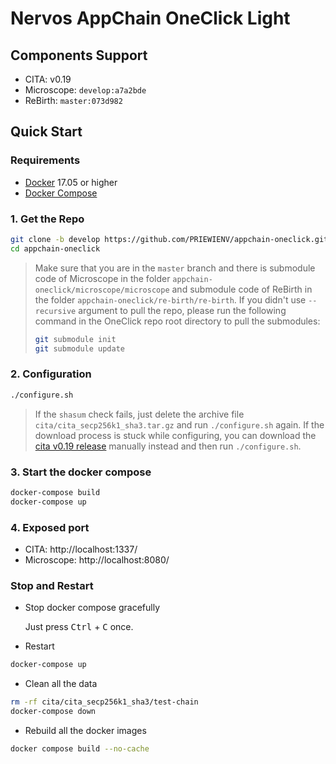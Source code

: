 # Nervos AppChain OneClick Light

## Components Support

- CITA: v0.19
- Microscope: `develop:a7a2bde`
- ReBirth: `master:073d982`

## Quick Start

### Requirements

- [Docker](https://docs.docker.com/install/) 17.05 or higher
- [Docker Compose](https://docs.docker.com/compose/install/)

### 1. Get the Repo

```bash
git clone -b develop https://github.com/PRIEWIENV/appchain-oneclick.git --recursive
cd appchain-oneclick
```
> Make sure that you are in the `master` branch and there is submodule code of Microscope in the folder `appchain-oneclick/microscope/microscope` and submodule code of ReBirth in the folder `appchain-oneclick/re-birth/re-birth`.
> If you didn't use `--recursive` argument to pull the repo, please run the following command in the OneClick repo root directory to pull the submodules:
> ```bash
> git submodule init
> git submodule update
> ```

### 2. Configuration

```bash
./configure.sh
```
> If the `shasum` check fails, just delete the archive file `cita/cita_secp256k1_sha3.tar.gz` and run `./configure.sh` again. If the download process is stuck while configuring, you can download the [cita v0.19 release](https://github.com/cryptape/cita/releases) manually instead and then run `./configure.sh`.

### 3. Start the docker compose

```bash
docker-compose build
docker-compose up
```

### 4. Exposed port

* CITA: http://localhost:1337/
* Microscope: http://localhost:8080/

### Stop and Restart

* Stop docker compose gracefully

  Just press <kbd>Ctrl</kbd> + <kbd>C</kbd> once.

* Restart

```bash
docker-compose up
```

* Clean all the data

```bash
rm -rf cita/cita_secp256k1_sha3/test-chain
docker-compose down
```

* Rebuild all the docker images

```bash
docker compose build --no-cache
```


